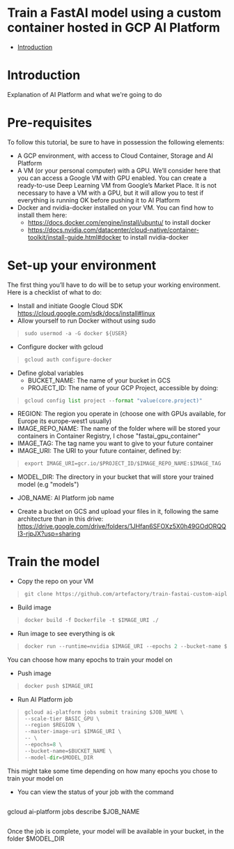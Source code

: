 # Train a FastAI model using a custom container hosted in GCP AI Platform
- [Introduction](#introduction)

# Introduction
Explanation of AI Platform and what we're going to do

# Pre-requisites
To follow this tutorial, be sure to have in possession the following elements:
- A GCP environment, with access to Cloud Container, Storage and AI Platform
- A VM (or your personal computer) with a GPU. We’ll consider here that you can access a Google VM with GPU enabled. You can create a ready-to-use Deep Learning VM from Google’s Market Place. It is not necessary to have a VM with a GPU, but it will allow you to test if everything is running OK before pushing it to AI Platform
- Docker and nvidia-docker installed on your VM. You can find how to install them here:
  - https://docs.docker.com/engine/install/ubuntu/ to install docker
  - https://docs.nvidia.com/datacenter/cloud-native/container-toolkit/install-guide.html#docker to install nvidia-docker

# Set-up your environment
The first thing you’ll have to do will be to setup your working environment. Here is a checklist of what to do:
- Install and initiate Google Cloud SDK https://cloud.google.com/sdk/docs/install#linux
- Allow yourself to run Docker without using sudo
> ```python
> sudo usermod -a -G docker ${USER}
> ```
- Configure docker with gcloud
> ```python
> gcloud auth configure-docker
> ```

- Define global variables
  - BUCKET_NAME: The name of your bucket in GCS
  - PROJECT_ID: The name of your GCP Project, accessible by doing:
> ```python
> gcloud config list project --format "value(core.project)"
> ```
  - REGION: The region you operate in (choose one with GPUs available, for Europe its europe-west1 usually)
  - IMAGE_REPO_NAME: The name of the folder where will be stored your containers in Container Registry, I chose "fastai_gpu_container"
  - IMAGE_TAG: The tag name you want to give to your future container
  - IMAGE_URI: The URI to your future container, defined by:
> ```python
> export IMAGE_URI=gcr.io/$PROJECT_ID/$IMAGE_REPO_NAME:$IMAGE_TAG
> ```
  - MODEL_DIR: The directory in your bucket that will store your trained model (e.g "models")
  - JOB_NAME: AI Platform job name

- Create a bucket on GCS and upload your files in it, following the same architecture than in this drive:
  https://drive.google.com/drive/folders/1JHfan6SFOXz5X0h49GOdORQQI3-rjpJX?usp=sharing


# Train the model
- Copy the repo on your VM
> ```python
> git clone https://github.com/artefactory/train-fastai-custom-aiplatform.git
> ```

- Build image
> ```python
> docker build -f Dockerfile -t $IMAGE_URI ./
> ```

- Run image to see everything is ok
> ```python
> docker run --runtime=nvidia $IMAGE_URI --epochs 2 --bucket-name $BUCKET_NAME
> ```
You can choose how many epochs to train your model on

- Push image
> ```python
> docker push $IMAGE_URI
> ```


- Run AI Platform job
> ```python
> gcloud ai-platform jobs submit training $JOB_NAME \
> --scale-tier BASIC_GPU \
> --region $REGION \
> --master-image-uri $IMAGE_URI \
> -- \
> --epochs=8 \
> --bucket-name=$BUCKET_NAME \
> --model-dir=$MODEL_DIR
> ```
This might take some time depending on how many epochs you chose to train your model on

- You can view the status of your job with the command
> ```python
gcloud ai-platform jobs describe $JOB_NAME
> ```

Once the job is complete, your model will be available in your bucket, in the folder $MODEL_DIR

